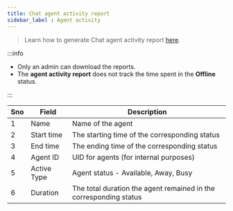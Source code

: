 ```yaml
---
title: Chat agent activity report
sidebar_label : Agent activity
---
```


> Learn how to generate Chat agent activity report [here](https://docs.yellow.ai/docs/platform_concepts/inbox/analytics-reports/reports). 

:::info
- Only an admin can download the reports.
- The **agent activity report** does not track the time spent in the **Offline** status.

:::

|Sno|Field        |Description                  |
|---|------------ |-----------------------------|
|1|Name|Name of the agent|
|2|Start time|The starting time of the corresponding status|
|3|End time|The ending time of the corresponding status|
|4|Agent ID| UID for agents (for internal purposes) |
|5|Active Type|Agent status - Available, Away, Busy|
|6|Duration|The total duration the agent remained in the corresponding status|